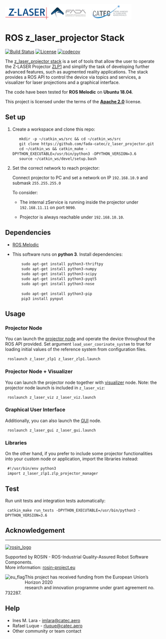 ![ZLASER](./z_laser_projector/images/ZLASER.png)![FADA](./z_laser_projector/images/FADA.png)![CATEC](./z_laser_projector/images/CATEC.png)

# ROS z_laser_projector Stack

[![Build Status](https://travis-ci.com/fada-catec/z_laser_projector.svg?token=euTp3jtyEts1qcm7iWeV&branch=melodic)](https://travis-ci.com/fada-catec/z_laser_projector)
[![License](https://img.shields.io/badge/License-Apache%202-blue.svg)](https://opensource.org/licenses/Apache-2.0)
[![codecov](https://codecov.io/gh/fada-catec/z_laser_projector/branch/melodic/graph/badge.svg)](https://codecov.io/gh/fada-catec/z_laser_projector)

The [z_laser_projector stack](http://wiki.ros.org/z_laser_projector) is a set of tools that allow the user to operate the Z-LASER Projector [ZLP1](https://z-laser.com/en/product/laser-projector/zlp1/) and simplify the task of developing further advanced features, such as augmented reality applications. The stack provides a ROS API to control the device via topics and services, a visualizer for laser projections and a graphical interface.


The code have been tested for **ROS Melodic** on **Ubuntu 18.04**.

This project is licensed under the terms of the [**Apache 2.0**](https://www.apache.org/licenses/LICENSE-2.0) license.

## Set up

1. Create a workspace and clone this repo:

          mkdir -p ~/catkin_ws/src && cd ~/catkin_ws/src
          git clone https://github.com/fada-catec/z_laser_projector.git
          cd ~/catkin_ws && catkin_make -DPYTHON_EXECUTABLE=/usr/bin/python3 -DPYTHON_VERSION=3.6
          source ~/catkin_ws/devel/setup.bash
     
2. Set the correct network to reach projector:

     Connect projector to PC and set a network on IP `192.168.10.9` and submask `255.255.255.0`

     To consider:

     - The internal zService is running inside the projector under `192.168.11.11` on port `9090`.

     - Projector is always reachable under `192.168.10.10`. 

## Dependencies
   
- [ROS Melodic](http://wiki.ros.org/melodic/Installation/Ubuntu)

- This software runs on **python 3**. Install dependencies:

          sudo apt-get install python3-thriftpy
          sudo apt-get install python3-numpy
          sudo apt-get install python3-scipy
          sudo apt-get install python3-pyqt5
          sudo apt-get install python3-nose

          sudo apt-get install python3-pip
          pip3 install pynput

## Usage

### Projector Node

You can launch the [projector node](https://github.com/fada-catec/z_laser_projector/z_laser_zlp1) and operate the device throughout the ROS API provided. Set argument `load_user_coorinate_system` to true for loading initial values of the reference system from configuration files.

     roslaunch z_laser_zlp1 z_laser_zlp1.launch

### Projector Node + Visualizer

You can launch the projector node together with [visualizer](https://github.com/fada-catec/z_laser_projector/z_laser_viz) node. Note: the projector node launch is included in `z_laser_viz`:

     roslaunch z_laser_viz z_laser_viz.launch

### Graphical User Interface

Additionally, you can also launch the [GUI](https://github.com/fada-catec/z_laser_projector/z_laser_viz) node.

     roslaunch z_laser_gui z_laser_gui.launch

### Libraries

On the other hand, if you prefer to include some projector functionalities into your custom node or application, import the libraries instead:

     #!/usr/bin/env python3
     import z_laser_zlp1.zlp_projector_manager

## Test

Run unit tests and integration tests automatically:

     catkin_make run_tests -DPYTHON_EXECUTABLE=/usr/bin/python3 -DPYTHON_VERSION=3.6

## Acknowledgement

***
<!-- 
    ROSIN acknowledgement from the ROSIN press kit
    @ https://github.com/rosin-project/press_kit
-->

<a href="http://rosin-project.eu">
  <img src="http://rosin-project.eu/wp-content/uploads/rosin_ack_logo_wide.png" 
       alt="rosin_logo" height="60" >
</a>

Supported by ROSIN - ROS-Industrial Quality-Assured Robot Software Components.  
More information: <a href="http://rosin-project.eu">rosin-project.eu</a>

<img src="http://rosin-project.eu/wp-content/uploads/rosin_eu_flag.jpg" 
     alt="eu_flag" height="45" align="left" >  

This project has received funding from the European Union’s Horizon 2020  
research and innovation programme under grant agreement no. 732287. 

## Help

* Ines M. Lara - imlara@catec.aero
* Rafael Luque - rluque@catec.aero
* Other community or team contact